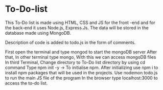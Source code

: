 # To-Do-list
This To-Do list is made using HTML, CSS and JS for the front -end and for the back-end it uses Node.js, Express.Js. The data will be stored in the database made using MongoDB.

Description of code is added to todo.js in the form of comments. 

First open the terminal and type mongod to start the mongoDB server
After that, In other terminal type mongo, With this we can access mongoDB files
In third Terminal, Change directory to To-Do list directory by using cd command
Type npm init -y -> To initialise npm.
After initializing use npm i to install npm packages that will be used in the projects.
Use nodemon todo.js to run the main JS file of the program
In the browser type localhost:3000 to access the to-do list.
